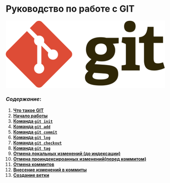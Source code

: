 # Руководство по работе с GIT

![git logo](./images%20and%20other/git%20logo.png)

### _Cодержание_:

1. **[Что такое GIT](./01-what-is-Git.md)**
2. **[Начало работы](./02-start-work.md)**
3. **[Команда `git init`](./03-init-command.md)**
4. **[Команда `git add`](./04-add-command.md)**
5. **[Команда `git commit`](./05-commit-command.md)**
6. **[Команда `git log`](./06-log-command.md)**
7. **[Команда `git checkout`](./07-checkout-command.md)**
8. **[Команда `git tag`](./08-tag-command.md)**
9. **[Отмена локальных изменений (до индексации)](./09-break-changes.md)**
10. **[Отмена проиндексироанных изменений(перед коммитом)](./10-reset-added-file.md)**
11. **[Отмена коммитов](./11-commit-reset.md)**
12. **[Внесение изменений в коммиты](./12-commit-changes.md)**
13. **[Создание ветки](./13-new-tree.md)**
